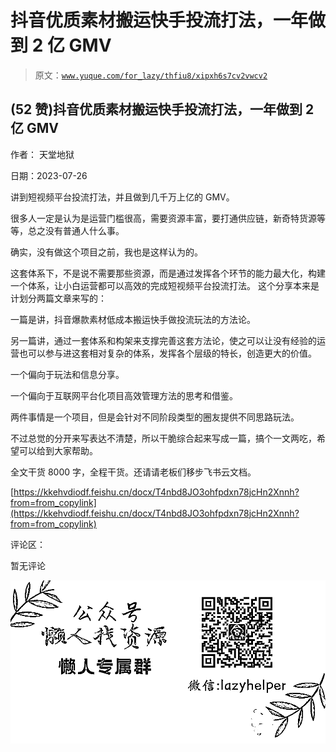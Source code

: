 # 抖音优质素材搬运快手投流打法，一年做到 2 亿 GMV

> 原文：[`www.yuque.com/for_lazy/thfiu8/xipxh6s7cv2vwcv2`](https://www.yuque.com/for_lazy/thfiu8/xipxh6s7cv2vwcv2)



## (52 赞)抖音优质素材搬运快手投流打法，一年做到 2 亿 GMV 

作者： 天堂地狱 

日期：2023-07-26 

讲到短视频平台投流打法，并且做到几千万上亿的 GMV。 

很多人一定是认为是运营门槛很高，需要资源丰富，要打通供应链，新奇特货源等等，总之没有普通人什么事。 

确实，没有做这个项目之前，我也是这样认为的。 

这套体系下，不是说不需要那些资源，而是通过发挥各个环节的能力最大化，构建一个体系，让小白运营都可以高效的完成短视频平台投流打法。 <ne-h4 id="ec4ce889" data-lake-id="ec4ce889">这个分享本来是计划分两篇文章来写的：</ne-h4> 

一篇是讲，抖音爆款素材低成本搬运快手做投流玩法的方法论。 

另一篇讲，通过一套体系和构架来支撑完善这套方法论，使之可以让没有经验的运营也可以参与进这套相对复杂的体系，发挥各个层级的特长，创造更大的价值。 

一个偏向于玩法和信息分享。 

一个偏向于互联网平台化项目高效管理方法的思考和借鉴。 

两件事情是一个项目，但是会针对不同阶段类型的圈友提供不同思路玩法。 

不过总觉的分开来写表达不清楚，所以干脆综合起来写成一篇，搞个一文两吃，希望可以给到大家帮助。 

全文干货 8000 字，全程干货。还请请老板们移步飞书云文档。 

[https://kkehvdiodf.feishu.cn/docx/T4nbd8JO3ohfpdxn78jcHn2Xnnh?from=from_copylink](https://kkehvdiodf.feishu.cn/docx/T4nbd8JO3ohfpdxn78jcHn2Xnnh?from=from_copylink) 

评论区： 

暂无评论 

![](img/894d30a529e7c37bcd3392323c99941c.png)  